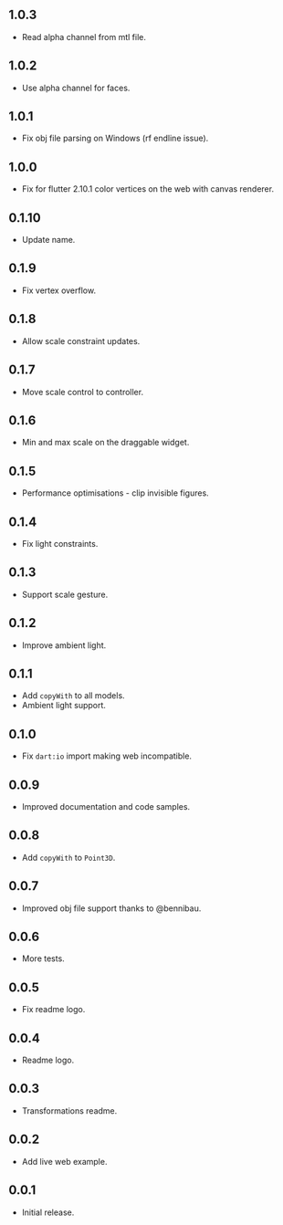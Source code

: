 ## 1.0.3

* Read alpha channel from mtl file.
  
## 1.0.2

* Use alpha channel for faces.

## 1.0.1

* Fix obj file parsing on Windows (rf endline issue).

## 1.0.0

* Fix for flutter 2.10.1 color vertices on the web with canvas renderer.

## 0.1.10

* Update name.

## 0.1.9

* Fix vertex overflow.

## 0.1.8

* Allow scale constraint updates.

## 0.1.7

* Move scale control to controller.

## 0.1.6

* Min and max scale on the draggable widget.

## 0.1.5

* Performance optimisations - clip invisible figures.

## 0.1.4

* Fix light constraints.

## 0.1.3

* Support scale gesture.

## 0.1.2

* Improve ambient light.

## 0.1.1

* Add `copyWith` to all models.
* Ambient light support.

## 0.1.0

* Fix `dart:io` import making web incompatible.
  
## 0.0.9

* Improved documentation and code samples.

## 0.0.8

* Add `copyWith` to `Point3D`.

## 0.0.7

* Improved obj file support thanks to @bennibau.

## 0.0.6

* More tests.

## 0.0.5

* Fix readme logo.

## 0.0.4

* Readme logo.

## 0.0.3

* Transformations readme.

## 0.0.2

* Add live web example.

## 0.0.1

* Initial release.